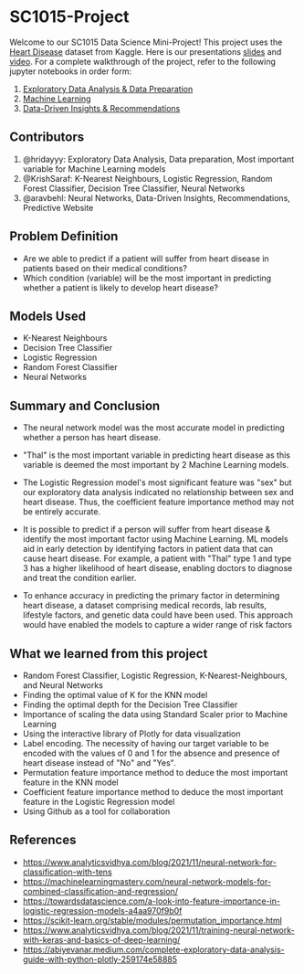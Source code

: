 # SC1015-Project
Welcome to our SC1015 Data Science Mini-Project! This project uses the [Heart Disease](https://www.kaggle.com/datasets/johnsmith88/heart-disease-dataset) dataset from Kaggle. Here is our presentations [slides](https://www.canva.com/design/DAFdotrY1hA/EVLGTds1KHDa02-J5L70yg/edit?utm_content=DAFdotrY1hA&utm_campaign=designshare&utm_medium=link2&utm_source=sharebutton) and [video](https://drive.google.com/file/d/1y1P5ds_2jYjox3cuqYuXXuRj2oG-4_Mp/view?usp=sharing). For a complete walkthrough of the project, refer to the following jupyter notebooks in order form:

1. [Exploratory Data Analysis & Data Preparation](https://github.com/hridayyy/SC1015-Project/blob/144d14462991c36629c18833c81e6d4539487f99/Exploratory%20Data%20Analysis%20&%20Data%20Preparation.ipynb)
2. [Machine Learning](https://github.com/hridayyy/SC1015-Project/blob/af9243a0b76b6bbf4e132099c07528315d8daae7/Machine%20Learning.ipynb) 
3. [Data-Driven Insights & Recommendations](https://github.com/hridayyy/SC1015-Project/blob/23f6379d66bb5eeb64caf2ae8670f11d34280af1/Data%20Driven%20Insights%20&%20Recommendations.ipynb)

## Contributors
1. @hridayyy: Exploratory Data Analysis, Data preparation, Most important variable for Machine Learning models
2. @KrishSaraf: K-Nearest Neighbours, Logistic Regression, Random Forest Classifier, Decision Tree Classifier, Neural Networks
3. @aravbehl: Neural Networks, Data-Driven Insights, Recommendations, Predictive Website

## Problem Definition
- Are we able to predict if a patient will suffer from heart disease in patients based on their medical conditions?
- Which condition (variable) will be the most important in predicting whether a patient is likely to develop heart disease?

## Models Used
- K-Nearest Neighbours
- Decision Tree Classifier
- Logistic Regression
- Random Forest Classifier
- Neural Networks

## Summary and Conclusion
- The neural network model was the most accurate model in predicting whether a person has heart disease. 

- "Thal" is the most important variable in predicting heart disease as this variable is deemed the most important by 2 Machine Learning models.

- The Logistic Regression model's most significant feature was "sex" but our exploratory data analysis indicated no relationship between sex and heart disease. Thus, the coefficient feature importance method may not be entirely accurate.

- It is possible to predict if a person will suffer from heart disease & identify the most important factor using Machine Learning. ML models aid in early detection by identifying factors in patient data that can cause heart disease. For example, a patient with "Thal" type 1 and type 3 has a higher likelihood of heart disease, enabling doctors to diagnose and treat the condition earlier.

- To enhance accuracy in predicting the primary factor in determining heart disease, a dataset comprising medical records, lab results, lifestyle factors, and genetic data could have been used. This approach would have enabled the models to capture a wider range of risk factors

## What we learned from this project
- Random Forest Classifier, Logistic Regression, K-Nearest-Neighbours, and Neural Networks
- Finding the optimal value of K for the KNN model
- Finding the optimal depth for the Decision Tree Classifier
- Importance of scaling the data using Standard Scaler prior to Machine Learning
- Using the interactive library of Plotly for data visualization
- Label encoding. The necessity of having our target variable to be encoded with the values of 0 and 1 for the absence and presence of heart disease instead of "No" and "Yes". 
- Permutation feature importance method to deduce the most important feature in the KNN model
- Coefficient feature importance method to deduce the most important feature in the Logistic Regression model
- Using Github as a tool for collaboration

## References
- https://www.analyticsvidhya.com/blog/2021/11/neural-network-for-classification-with-tens
- https://machinelearningmastery.com/neural-network-models-for-combined-classification-and-regression/
- https://towardsdatascience.com/a-look-into-feature-importance-in-logistic-regression-models-a4aa970f9b0f
- https://scikit-learn.org/stable/modules/permutation_importance.html
- https://www.analyticsvidhya.com/blog/2021/11/training-neural-network-with-keras-and-basics-of-deep-learning/
- https://abiyevanar.medium.com/complete-exploratory-data-analysis-guide-with-python-plotly-259174e58885
